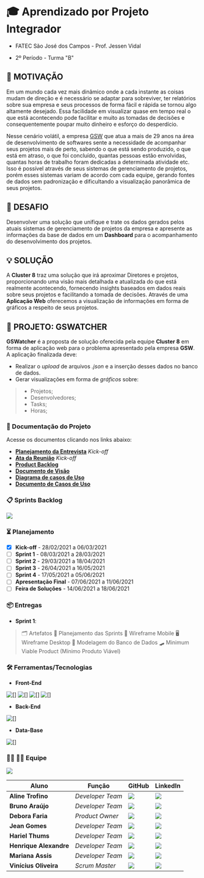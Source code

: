 # 🎓 Aprendizado por Projeto Integrador
* FATEC São José dos Campos - Prof. Jessen Vidal

* 2º Período - Turma "B"

## 💬 MOTIVAÇÃO
Em um mundo cada vez mais dinâmico onde a cada instante as coisas mudam de direção e é necessário se adaptar para sobreviver, ter relatórios sobre sua empresa e seus processos de forma fácil e rápida se tornou algo altamente desejado. Essa facilidade em visualizar quase em tempo real o que está acontecendo pode facilitar e muito as tomadas de decisões e consequentemente poupar muito dinheiro e esforço do desperdício.  

Nesse cenário volátil, a empresa [GSW](https://www.gsw.com.br/) que atua a mais de 29 anos na área de desenvolvimento de softwares sente a necessidade de acompanhar seus projetos mais de perto, sabendo o que está sendo produzido, o que está em atraso, o que foi concluído, quantas pessoas estão envolvidas, quantas horas de trabalho foram dedicadas a determinada atividade etc. Isso é possível através de seus sistemas de gerenciamento de projetos, porém esses sistemas variam de acordo com cada equipe, gerando fontes de dados sem padronização e dificultando a visualização panorâmica de seus projetos.

## 🎯 DESAFIO
Desenvolver uma solução que unifique e trate os dados gerados pelos atuais sistemas de gerenciamento de projetos da empresa e apresente as informações da base de dados em um __Dashboard__ para o acompanhamento do desenvolvimento dos projetos.

## 💡 SOLUÇÃO
A __Cluster 8__ traz uma solução que irá aproximar Diretores e projetos, proporcionando uma visão mais detalhada e atualizada do que está realmente acontecendo, fornecendo insights baseados em dados reais sobre seus projetos e facilitando a tomada de decisões. Através de uma __Aplicação Web__ oferecemos a visualização de informações em forma de gráficos a respeito de seus projetos. 

## 📝 PROJETO: GSWATCHER 
__GSWatcher__ é a proposta de solução oferecida pela equipe __Cluster 8__ em forma de aplicação web para o problema apresentado pela empresa __GSW__. A aplicação finalizada deve:

* Realizar o *upload* de arquivos *.json* e a inserção desses dados no banco de dados.
* Gerar visualizações em forma de *gráficos* sobre:
> * Projetos;
> * Desenvolvedores;
> * Tasks;
> * Horas;

### 📂 Documentação do Projeto

Acesse os documentos clicando nos links abaixo:

* [__Planejamento da Entrevista__](https://github.com/vinicius-hso/api-fatec-2s-gswatcher/blob/main/documentation/%2301_gsw_kickoff_Planejamento%20da%20Entrevista.pdf) *Kick-off*
* [__Ata da Reunião__](https://github.com/vinicius-hso/api-fatec-2s-gswatcher/blob/main/documentation/%2302_gsw_kickoff_Ata%20de%20Reunia%CC%83o.pdf) *Kick-off*
* [__Product Backlog__](https://github.com/vinicius-hso/api-fatec-2s-gswatcher/blob/main/documentation/%2303_product_backlog.pdf)
* [__Documento de Visão__](https://github.com/vinicius-hso/api-fatec-2s-gswatcher/blob/main/documentation/%2304_documento_de_visao.pdf)
* [__Diagrama de casos de Uso__](https://github.com/vinicius-hso/api-fatec-2s-gswatcher/blob/main/documentation/%2305_diagrama_casos_de_uso.png)
* [__Documento de Casos de Uso__](https://github.com/vinicius-hso/api-fatec-2s-gswatcher/blob/main/documentation/%2306_documento_casos_de_uso.pdf)

### 📋 Sprints Backlog

![](https://github.com/vinicius-hso/api-fatec-2s-gswatcher/blob/main/sprints_backlog.png)

### ⏳ Planejamento
* [x] __Kick-off__ - 28/02/2021 a 06/03/2021
* [ ] __Sprint 1__ - 08/03/2021 a 28/03/2021
* [ ] __Sprint 2__ - 29/03/2021 a 18/04/2021
* [ ] __Sprint 3__ - 26/04/2021 a 16/05/2021
* [ ] __Sprint 4__ - 17/05/2021 a 05/06/2021
* [ ] __Apresentação Final__ - 07/06/2021 a 11/06/2021
* [ ] __Feira de Soluções__ - 14/06/2021 a 18/06/2021

### 📦 Entregas

* __Sprint 1__:
> 🗂️ Artefatos
> 📅 Planejamento das Sprints
> 📱 Wireframe Mobile
> 🖥️ Wireframe Desktop
> 🎲 Modelagem do Banco de Dados
> 🛹 Minimum Viable Product (Mínimo Produto Viável)

### 🛠️ Ferramentas/Tecnologias

* __Front-End__

![[]](https://img.shields.io/badge/HTML5-E34F26?style=for-the-badge&logo=html5&logoColor=white) ![[]](https://img.shields.io/badge/CSS3-1572B6?style=for-the-badge&logo=css3&logoColor=white) ![[]](https://img.shields.io/badge/JavaScript-323330?style=for-the-badge&logo=javascript&logoColor=F7DF1E) ![[]](https://img.shields.io/badge/Vue.js-35495E?style=for-the-badge&logo=vue.js&logoColor=4FC08D)

* __Back-End__

![[]](https://img.shields.io/badge/Node.js-43853D?style=for-the-badge&logo=node.js&logoColor=white)

* __Data-Base__

![[]](https://img.shields.io/badge/PostgreSQL-316192?style=for-the-badge&logo=postgresql&logoColor=white)

### 👨‍💻 👩‍💻 Equipe

![](https://github.com/vinicius-hso/api-fatec-2s-gswatcher/blob/main/cluster8_logo.png)

| Aluno            | Função           | GitHub                                                         | LinkedIn                                              |
| ---------------- | ---------------- | -------------------------------------------------------------- | ----------------------------------------------------- |
|__Aline Trofino__ | *Developer Team* | [![](https://bit.ly/3f9Xo0P)](https://github.com/Acrispereira) | [![](https://bit.ly/2P1ZogM)](https://bit.ly/3foIiEX) |
|__Bruno Araújo__  | *Developer Team* | [![](https://bit.ly/2OXq16O)](https://github.com/dimorais1)    | [![](https://bit.ly/3rdQWrW)]()                       |
|__Debora Faria__  | *Product Owner*  | [![](https://bit.ly/3vPNXtc)](https://github.com/deborafaria01)| [![](https://bit.ly/3cguzOq)](https://bit.ly/2QwcT8R) |
|__Jean Gomes__    | *Developer Team* | [![](https://bit.ly/3lRMj5J)](https://github.com/jeangomes3)   | [![](https://bit.ly/3f8uUod)](https://bit.ly/39eZZ5T) |
|__Hariel Thums__  | *Developer Team* | [![](https://bit.ly/3rhcKmn)](https://github.com/HarielThums)  | [![](https://bit.ly/31db2In)](https://bit.ly/3f9bjUH) |
|__Henrique Alexandre__| *Developer Team* | [![](https://bit.ly/3snKRdK)](https://bit.ly/3skFVGG)      | [![](https://bit.ly/3vTluTo)](https://bit.ly/397ULc3) |
|__Mariana Assis__ | *Developer Team* | [![](https://bit.ly/2NP9Wzj)](https://github.com/mariana299)   | [![](https://bit.ly/31fxz7f)](https://bit.ly/3foKv3d) |
|__Vinícius Oliveira__| *Scrum Master*| [![](https://bit.ly/31hM5LG)](https://github.com/vinicius-hso) | [![](https://bit.ly/3lLUbWx)](https://bit.ly/3fdl0BE) |
